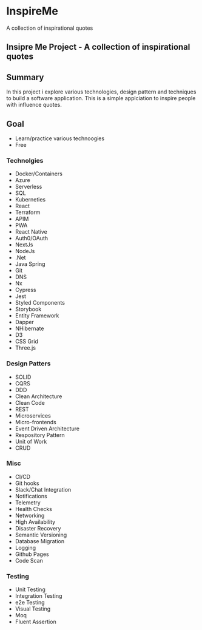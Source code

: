 # InspireMe
A collection of inspirational quotes 

## Insipre Me Project - A collection of inspirational quotes 

## Summary
In this project i explore various technologies, design pattern and techniques to build a software application. This is a simple applciation to inspire people with influence quotes.

## Goal
- Learn/practice various technoogies
- Free

### Technolgies
- Docker/Containers
- Azure
- Serverless
- SQL
- Kuberneties
- React
- Terraform
- APIM
- PWA
- React Native
- Auth0/OAuth
- NextJs
- NodeJs
- .Net 
- Java Spring
- Git
- DNS
- Nx
- Cypress
- Jest
- Styled Components
- Storybook
- Entity Framework
- Dapper
- NHibernate
- D3
- CSS Grid
- Three.js

### Design Patters
- SOLID
- CQRS
- DDD
- Clean Architecture
- Clean Code
- REST
- Microservices
- Micro-frontends
- Event Driven Architecture
- Respository Pattern
- Unit of Work
- CRUD

### Misc
- CI/CD
- Git hooks
- Slack/Chat Integration
- Notifications
- Telemetry
- Health Checks
- Networking
- High Availability
- Disaster Recovery
- Semantic Versioning
- Database Migration
- Logging
- Github Pages
- Code Scan

### Testing
- Unit Testing
- Integration Testing
- e2e Testing
- Visual Testing
- Moq
- Fluent Assertion
